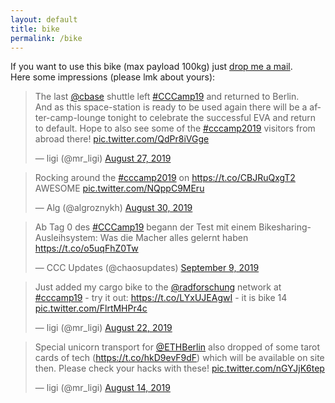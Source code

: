 ```yaml
---
layout: default
title: bike
permalink: /bike
---
```


If you want to use this bike (max payload 100kg) just <a href="mailto:ligi@ligi.de">drop me a mail</a>.<br/>
Here some impressions (please lmk about yours):

<blockquote class="twitter-tweet"><p lang="en" dir="ltr">The last <a href="https://twitter.com/cbase?ref_src=twsrc%5Etfw">@cbase</a> shuttle left <a href="https://twitter.com/hashtag/CCCamp19?src=hash&amp;ref_src=twsrc%5Etfw">#CCCamp19</a> and returned to Berlin.<br>And as this space-station is ready to be used again there will be a after-camp-lounge tonight to celebrate the successful EVA and return to default. Hope to also see some of the <a href="https://twitter.com/hashtag/cccamp2019?src=hash&amp;ref_src=twsrc%5Etfw">#cccamp2019</a> visitors from abroad there! <a href="https://t.co/QdPr8iVGge">pic.twitter.com/QdPr8iVGge</a></p>&mdash; ligi (@mr_ligi) <a href="https://twitter.com/mr_ligi/status/1166328753783496704?ref_src=twsrc%5Etfw">August 27, 2019</a></blockquote> <script async src="https://platform.twitter.com/widgets.js" charset="utf-8"></script>

<blockquote class="twitter-tweet"><p lang="en" dir="ltr">Rocking around the <a href="https://twitter.com/hashtag/cccamp2019?src=hash&amp;ref_src=twsrc%5Etfw">#cccamp2019</a> on <a href="https://t.co/CBJRuQxgT2">https://t.co/CBJRuQxgT2</a><br>AWESOME <a href="https://t.co/NQppC9MEru">pic.twitter.com/NQppC9MEru</a></p>&mdash; Alg (@algroznykh) <a href="https://twitter.com/algroznykh/status/1167352657692057600?ref_src=twsrc%5Etfw">August 30, 2019</a></blockquote> <script async src="https://platform.twitter.com/widgets.js" charset="utf-8"></script>

<blockquote class="twitter-tweet"><p lang="de" dir="ltr">Ab Tag 0 des <a href="https://twitter.com/hashtag/CCCamp19?src=hash&amp;ref_src=twsrc%5Etfw">#CCCamp19</a> begann der Test mit einem Bikesharing-Ausleihsystem: Was die Macher alles gelernt haben <a href="https://t.co/o5uqFhZ0Tw">https://t.co/o5uqFhZ0Tw</a></p>&mdash; CCC Updates (@chaosupdates) <a href="https://twitter.com/chaosupdates/status/1171202926024581123?ref_src=twsrc%5Etfw">September 9, 2019</a></blockquote> <script async src="https://platform.twitter.com/widgets.js" charset="utf-8"></script>

<blockquote class="twitter-tweet"><p lang="en" dir="ltr">Just added my cargo bike to the <a href="https://twitter.com/radforschung?ref_src=twsrc%5Etfw">@radforschung</a> network at <a href="https://twitter.com/hashtag/cccamp19?src=hash&amp;ref_src=twsrc%5Etfw">#cccamp19</a> - try it out: <a href="https://t.co/LYxUJEAgwI">https://t.co/LYxUJEAgwI</a> - it is bike 14 <a href="https://t.co/FlrtMHPr4c">pic.twitter.com/FlrtMHPr4c</a></p>&mdash; ligi (@mr_ligi) <a href="https://twitter.com/mr_ligi/status/1164519147927220224?ref_src=twsrc%5Etfw">August 22, 2019</a></blockquote> <script async src="https://platform.twitter.com/widgets.js" charset="utf-8"></script>

<blockquote class="twitter-tweet"><p lang="en" dir="ltr">Special unicorn transport for <a href="https://twitter.com/ETHBerlin?ref_src=twsrc%5Etfw">@ETHBerlin</a> also dropped of some tarot cards of tech (<a href="https://t.co/hkD9evF9dF">https://t.co/hkD9evF9dF</a>) which will be available on site then. Please check your hacks with these! <a href="https://t.co/nGYJjK6tep">pic.twitter.com/nGYJjK6tep</a></p>&mdash; ligi (@mr_ligi) <a href="https://twitter.com/mr_ligi/status/1161602692734734337?ref_src=twsrc%5Etfw">August 14, 2019</a></blockquote> <script async src="https://platform.twitter.com/widgets.js" charset="utf-8"></script>
